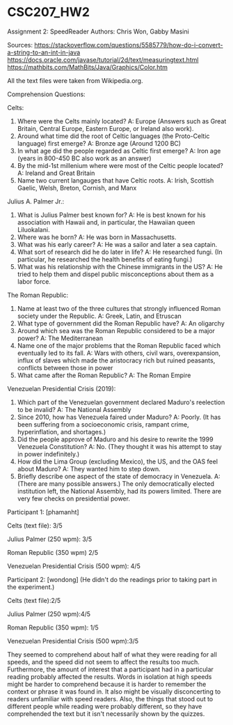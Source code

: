 # CSC207_HW2
Assignment 2: SpeedReader
Authors: Chris Won, Gabby Masini

Sources: 
https://stackoverflow.com/questions/5585779/how-do-i-convert-a-string-to-an-int-in-java
https://docs.oracle.com/javase/tutorial/2d/text/measuringtext.html
https://mathbits.com/MathBits/Java/Graphics/Color.htm

All the text files were taken from Wikipedia.org.

Comprehension Questions:

Celts:
1. Where were the Celts mainly located?
   A: Europe (Answers such as Great Britain, Central Europe, Eastern Europe, or Ireland also work).
2. Around what time did the root of Celtic languages (the Proto-Celtic language) first emerge?
   A: Bronze age (Around 1200 BC)
3. In what age did the people regarded as Celtic first emerge?
   A: Iron age (years in 800-450 BC also work as an answer)
4. By the mid-1st millenium where were most of the Celtic people located?
   A: Ireland and Great Britain
5. Name two current langauges that have Celtic roots.
   A:  Irish, Scottish Gaelic, Welsh, Breton, Cornish, and Manx
   
Julius A. Palmer Jr.:
1. What is Julius Palmer best known for?
   A: He is best known for his association with Hawaii and, in particular, the Hawaiian queen Liluokalani.
2. Where was he born?
   A: He was born in Massachusetts.
3. What was his early career?
   A: He was a sailor and later a sea captain.
4. What sort of research did he do later in life?
   A: He researched fungi. (In particular, he researched the health benefits of eating fungi.)
5. What was his relationship with the Chinese immigrants in the US?
   A: He tried to help them and dispel public misconceptions about them as a labor force.
   
The Roman Republic:
1. Name at least two of the three cultures that strongly influenced Roman society under the Republic.
   A: Greek, Latin, and Etruscan
2. What type of government did the Roman Republic have?
   A: An oligarchy
3. Around which sea was the Roman Republic considered to be a major power?
   A: The Mediterranean
4. Name one of the major problems that the Roman Republic faced which eventually led to its fall.
   A: Wars with others, civil wars, overexpansion, influx of slaves which made the aristocracy rich but ruined peasants, conflicts between those in power
5. What came after the Roman Republic?
   A: The Roman Empire
   
Venezuelan Presidential Crisis (2019):
1. Which part of the Venezuelan government declared Maduro's reelection to be invalid?
   A: The National Assembly
2. Since 2010, how has Venezuela faired under Maduro?
   A: Poorly. (It has been suffering from a socioeconomic crisis, rampant crime, hyperinflation, and shortages.)
3. Did the people approve of Maduro and his desire to rewrite the 1999 Venezuela Constitution?
   A: No. (They thought it was his attempt to stay in power indefinitely.)
4. How did the Lima Group (excluding Mexico), the US, and the OAS feel about Maduro?
   A: They wanted him to step down.
5. Briefly describe one aspect of the state of democracy in Venezuela.
   A: (There are many possible answers.) The only democratically elected institution left, the National Assembly, had its powers limited. There are very few checks on presidential power. 
   
Participant 1: [phamanht]

Celts (text file): 3/5

Julius Palmer (250 wpm): 3/5

Roman Republic (350 wpm) 2/5

Venezuelan Presidential Crisis (500 wpm): 4/5

Participant 2: [wondong] (He didn't do the readings prior to taking part in the experiment.)

Celts (text file):2/5

Julius Palmer (250 wpm):4/5

Roman Republic (350 wpm): 1/5

Venezuelan Presidential Crisis (500 wpm):3/5



They seemed to comprehend about half of what they were reading for all speeds, and the speed did not seem to affect the results too much. Furthermore, the amount of interest that a participant had in a particular reading probably affected the results. Words in isolation at high speeds might be harder to comprehend because it is harder to remember the context or phrase it was found in. It also might be visually disconcerting to readers unfamiliar with speed readers. Also, the things that stood out to different people while reading were probably different, so they have comprehended the text but it isn't necessarily shown by the quizzes.





